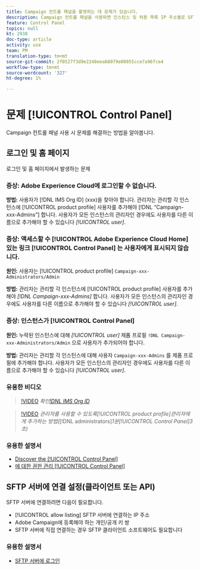 ```yaml
---
title: Campaign 컨트롤 패널을 촬영하는 데 문제가 있습니다.
description: Campaign 컨트롤 패널을 사용하면 인스턴스 및 허용 목록 IP 주소별로 SFTP 저장소를 모니터링하고 관리할 수 있습니다.
feature: Control Panel
topics: null
kt: 2938
doc-type: article
activity: use
team: PM
translation-type: tm+mt
source-git-commit: 2f0527f3d9e2248eea68079e00855cce7a96fce4
workflow-type: tm+mt
source-wordcount: '327'
ht-degree: 1%

---
```



# 문제 [!UICONTROL Control Panel]

Campaign 컨트롤 패널 사용 시 문제를 해결하는 방법을 알아봅니다.

## 로그인 및 홈 페이지

로그인 및 홈 페이지에서 발생하는 문제

### 증상: Adobe Experience Cloud에 로그인할 수 없습니다.

**방법:**
사용자가 [!DNL IMS Org ID] (xxx)을 찾아야 합니다. 관리자는 관리할 각 인스턴스에 [!UICONTROL product profile] 사용자를 추가해야 [!DNL “Campaign-xxx-Admins”] 합니다. 사용자가 모든 인스턴스의 관리자인 경우에도 사용자를 다른 이름으로 추가해야 할 수 있습니다 *[!UICONTROL user]*.

### 증상: 액세스할 수 [!UICONTROL Adobe Experience Cloud Home] 있는 링크 [!UICONTROL Control Panel] 는 사용자에게 표시되지 않습니다.

**원인:**
사용자는 [!UICONTROL product profile] `Campaign-xxx-Administrators/Admin`

**방법:**
관리자는 관리할 각 인스턴스에 [!UICONTROL product profile] 사용자를 추가해야 *[!DNL Campaign-xxx-Admins]* 합니다. 사용자가 모든 인스턴스의 관리자인 경우에도 사용자를 다른 이름으로 추가해야 할 수 있습니다 *[!UICONTROL user]*.

### 증상: 인스턴스가 [!UICONTROL Control Panel]

**원인:**
누락된 인스턴스에 대해 *[!UICONTROL user]* 제품 프로필 `!DNL Campaign-xxx-Administrators/Admin` 으로 사용자가 추가되어야 합니다.

**방법:**
관리자는 관리할 각 인스턴스에 대해 사용자 `Campaign-xxx-Admins` 를 제품 프로필에 추가해야 합니다. 사용자가 모든 인스턴스의 관리자인 경우에도 사용자를 다른 이름으로 추가해야 할 수 있습니다 *[!UICONTROL user]*.

### 유용한 비디오

>[!VIDEO](https://video.tv.adobe.com/v/27183?quality=12)
*확인[!DNL IMS Org ID](00:26분)*

>[!VIDEO](https://video.tv.adobe.com/v/27147?quality=12)
*관리자를 사용할 수 있도록[!UICONTROL product profile]관리자에게 추가하는 방법(*[!DNL administrators]*1분[!UICONTROL Control Panel]3초)*

### 유용한 설명서

* [Discover the [!UICONTROL Control Panel]](https://helpx.adobe.com/campaign/kb/control-panel-overview.html)
* [에 대한 권한 관리 [!UICONTROL Control Panel]](https://helpx.adobe.com/campaign/kb/control-panel-access.html)

## SFTP 서버에 연결 설정(클라이언트 또는 API)

SFTP 서버에 연결하려면 다음이 필요합니다.

* [!UICONTROL allow listing] SFTP 서버에 연결하는 IP 주소
* Adobe Campaign에 등록해야 하는 개인/공개 키 쌍
* SFTP 서버에 직접 연결하는 경우 SFTP 클라이언트 소프트웨어도 필요합니다

### 유용한 설명서

* [SFTP 서버에 로그인](https://helpx.adobe.com/campaign/kb/control-panel-sftp.html#LoggingintoyourSFTPserver)

